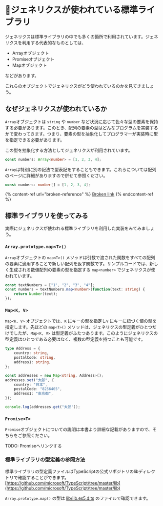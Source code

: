 # 🚧ジェネリクスが使われている標準ライブラリ

ジェネリクスは標準ライブラリの中でも多くの箇所で利用されています。ジェネリクスを利用する代表的なものとしては、

* Arrayオブジェクト
* Promiseオブジェクト
* Mapオブジェクト

などがあります。

これらのオブジェクトでジェネリクスがどう使われているのかを見てきましょう。

## なぜジェネリクスが使われているか

`Array`オブジェクトは `string` や `number` など状況に応じて色々な型の要素を保持する必要があります。このとき、配列の要素の型はどんなプログラムを実装するかで変わってきます。つまり、要素の型を抽象化してプログラマーが実装時に型を指定できる必要があります。

この型を抽象化する方法としてジェネリクスが利用されています。

```typescript
const numbers: Array<number> = [1, 2, 3, 4];
```

`Array`は特別に別の記法で型表記をすることもできます。これらについては配列のページに詳細がありますので併せて参照ください。

```typescript
const numbers: number[] = [1, 2, 3, 4];
```

{% content-ref url="broken-reference" %}
[Broken link](broken-reference)
{% endcontent-ref %}

## 標準ライブラリを使ってみる

実際にジェネリクスが使われる標準ライブラリを利用した実装をみてみましょう。

### `Array.prototype.map<T>()`

`Array`オブジェクトの `map<T>()` メソッドは引数で渡された関数をすべての配列の要素に適用することで新しい配列を返す関数です。サンプルコードでは、新しく生成される数値配列の要素の型を指定する `map<number>` でジェネリクスが使われています。

```typescript
const textNumbers = ["1", "2", "3", "4"];
const numbers = textNumbers.map<number>(function(text: string) {
    return Number(text);
});
```

### `Map<K, V>`

`Map<K, V>` オブジェクトでは、`K` にキーの型を指定し`V` にキーに紐づく値の型を指定します。先ほどの `map<T>()` メソッドは、ジェネリクスの型定義がひとつだけでしたが、`Map<K, V>` は型定義がふたつあります。このようにジェネリクスの型定義はひとつである必要はなく、複数の型定義を持つことも可能です。

```typescript
type Address = {
    country: string,
    postalCode: string,
    address1: string,
};

const addresses = new Map<string, Address>();
addresses.set("太郎", {
    country: "日本",
    postalCode: "8256405",
    address1: "東京都",
});

console.log(addresses.get("太郎"));
```

### `Promise<T>`

`Promise`オブジェクトについての説明は本書より詳細な記載がありますので、そちらをご参照ください。

TODO: Promiseへリンクする

### 標準ライブラリの型定義の参照方法

標準ライブラリの型定義ファイルはTypeScriptの公式リポジトリのlibディレクトリで確認することができます。\
[https://github.com/microsoft/TypeScript/tree/master/lib](https://github.com/microsoft/TypeScript/tree/master/lib)

`Array.prototype.map()` の型は [lib/lib.es5.d.ts](https://github.com/microsoft/TypeScript/blob/master/lib/lib.es5.d.ts#L1170) のファイルで確認できます。
